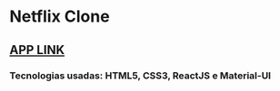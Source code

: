 <h1>Netflix Clone</h1>
<h2><a href="https://netflix-clone-by-ducarv.netlify.app/" target="_blank">APP LINK</a></h2>
<h3>Tecnologias usadas: HTML5, CSS3, ReactJS e Material-UI</h3>
